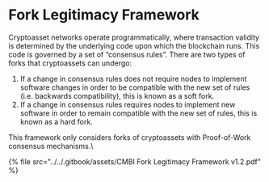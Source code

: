 # Fork Legitimacy Framework

Cryptoasset networks operate programmatically, where transaction validity is determined by the underlying code upon which the blockchain runs. This code is governed by a set of “consensus rules”. There are two types of forks that cryptoassets can undergo:

1. If a change in consensus rules does not require nodes to implement software changes in order to be compatible with the new set of rules (i.e. backwards compatibility), this is known as a soft fork.&#x20;
2. If a change in consensus rules requires nodes to implement new software in order to remain compatible with the new set of rules, this is known as a hard fork.&#x20;

This framework only considers forks of cryptoassets with Proof-of-Work consensus mechanisms.\


{% file src="../../.gitbook/assets/CMBI Fork Legitimacy Framework v1.2.pdf" %}
